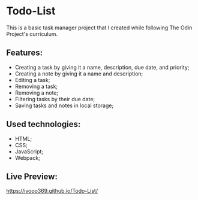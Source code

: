# Todo-List

This is a basic task manager project that I created while following The Odin Project's curriculum.

## Features:

- Creating a task by giving it a name, description, due date, and priority;
- Creating a note by giving it a name and description;
- Editing a task;
- Removing a task;
- Removing a note;
- Filtering tasks by their due date;
- Saving tasks and notes in local storage;

## Used technologies:

- HTML;
- CSS;
- JavaScript;
- Webpack;

## Live Preview:

https://ivooo369.github.io/Todo-List/
